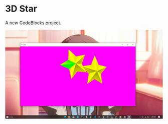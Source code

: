 # 3D Star

A new CodeBlocks project.

<p align="center">
<img src="https://github.com/KurniAndi/CodeBlocks-3D-Star/blob/master/image.jpg"/>
</p>

